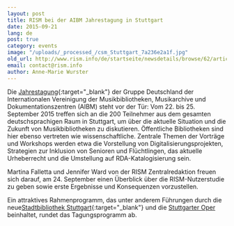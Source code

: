 ```yaml
---
layout: post
title: RISM bei der AIBM Jahrestagung in Stuttgart
date: 2015-09-21
lang: de
post: true
category: events
image: "/uploads/_processed_/csm_Stuttgart_7a236e2a1f.jpg"
old_url: http://www.rism.info/de/startseite/newsdetails/browse/62/article/64/rism-at-the-aibm-conference-in-stuttgart.html
email: contact@rism.info
author: Anne-Marie Wurster
---
```



Die [Jahrestagung](http://www.aibm.info/tagungen/2015-stuttgart/){:target="_blank"} der Gruppe Deutschland der Internationalen Vereinigung der Musikbibliotheken, Musikarchive und Dokumentationszentren (AIBM) steht vor der Tür: Vom 22. bis 25. September 2015 treffen sich an die 200 Teilnehmer aus dem gesamten deutschsprachigen Raum in Stuttgart, um über die aktuelle Situation und die Zukunft von Musikbibliotheken zu diskutieren. Öffentliche Bibliotheken sind hier ebenso vertreten wie wissenschaftliche. Zentrale Themen der Vorträge und Workshops werden etwa die Vorstellung von Digitalisierungsprojekten, Strategien zur Inklusion von Senioren und Flüchtlingen, das aktuelle Urheberrecht und die Umstellung auf RDA-Katalogisierung sein.



Martina Falletta und Jennifer Ward von der RISM Zentralredaktion freuen sich darauf, am 24. September einen Überblick über die RISM-Nutzerstudie zu geben sowie erste Ergebnisse und Konsequenzen vorzustellen.



Ein attraktives Rahmenprogramm, das unter anderem Führungen durch die neue[Stadtbibliothek Stuttgart](http://www1.stuttgart.de/stadtbibliothek/){:target="_blank"} und die [Stuttgarter Oper](http://www.oper-stuttgart.de/ "external-link-new-window") beinhaltet, rundet das Tagungsprogramm ab.





<script type="text/javascript">var switchTo5x=true;</script><script type="text/javascript" src="http://w.sharethis.com/button/buttons.js"></script><script type="text/javascript">stLight.options({publisher: "9b601438-1ce1-49d8-bfd7-9cff5df54c17", doNotHash: false, doNotCopy: false, hashAddressBar: false});</script>